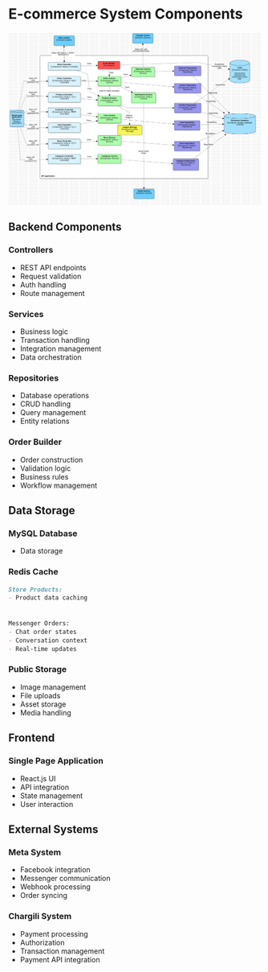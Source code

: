 # E-commerce System Components

![Component Diagram](ComponentDiagram.png)

## Backend Components

### Controllers
- REST API endpoints
- Request validation
- Auth handling
- Route management

### Services
- Business logic
- Transaction handling
- Integration management
- Data orchestration

### Repositories
- Database operations
- CRUD handling
- Query management
- Entity relations

### Order Builder
- Order construction
- Validation logic
- Business rules
- Workflow management

## Data Storage

### MySQL Database
- Data storage


### Redis Cache
```markdown
Store Products:
- Product data caching


Messenger Orders:
- Chat order states
- Conversation context
- Real-time updates
```

### Public Storage
- Image management
- File uploads
- Asset storage
- Media handling

## Frontend

### Single Page Application
- React.js UI
- API integration
- State management
- User interaction

## External Systems

### Meta System
- Facebook integration
- Messenger communication
- Webhook processing
- Order syncing

### Chargili System
- Payment processing
- Authorization
- Transaction management
- Payment API integration